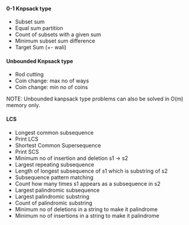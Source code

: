#### 0-1 Knpsack type
* Subset sum
* Equal sum partition
* Count of subsets with a given sum
* Minimum subset sum difference
* Target Sum (+- wali) 

#### Unbounded Knpsack type
* Rod cutting
* Coin change: max no of ways
* Coin change: min no of coins

NOTE: Unbounded kanpsack type problems can also be solved in O(m) memory only.

#### LCS
* Longest common subsequence
* Print LCS
* Shortest Common Supersequence
* Print SCS
* Minimum no of insertion and deletion s1 -> s2
* Largest repeating subsequence
* Length of longest subsequence of s1 which is substring of s2
* Subsequence pattern matching
* Count how many times s1 appears as a subsequence in s2
* Largest palindromic subsequence
* Largest palindromic substring
* Count of palindromic substring
* Minimum no of deletions in a string to make it palindrome
* Minimum no of insertions in a string to make it palindrome
